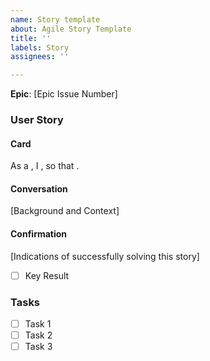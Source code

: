 ```yaml
---
name: Story template
about: Agile Story Template
title: ''
labels: Story
assignees: ''

---
```


**Epic**: [Epic Issue Number]

### User Story

#### Card

As a , I , so that .

#### Conversation

[Background and Context]

#### Confirmation

[Indications of successfully solving this story]

- [ ] Key Result
### Tasks

- [ ] Task 1
- [ ] Task 2
- [ ] Task 3
